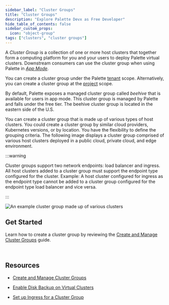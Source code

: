 ```yaml
---
sidebar_label: "Cluster Groups"
title: "Cluster Groups"
description: "Explore Palette Devx as Free Developer"
hide_table_of_contents: false
sidebar_custom_props:
  icon: "object-group"
tags: ["clusters", "cluster groups"]
---
```


A _Cluster Group_ is a collection of one or more host clusters that together form a computing platform for you and your
users to deploy Palette virtual clusters. Downstream consumers can use the cluster group when using Palette in
[_App Mode_](../../introduction/palette-modes.md#what-is-app-mode).

You can create a cluster group under the Palette [tenant](../../glossary-all.md#tenant) scope. Alternatively, you can
create a cluster group at the [project](../../tenant-settings/projects/projects.md) scope.

By default, Palette exposes a managed cluster group called _beehive_ that is available for users in app mode. This
cluster group is managed by Palette and falls under the free tier. The beehive cluster group is located in the eastern
side of the U.S.

You can create a cluster group that is made up of various types of host clusters. You could create a cluster group by
similar cloud providers, Kubernetes versions, or by location. You have the flexibility to define the grouping criteria.
The following image displays a cluster group comprised of various host clusters deployed in a public cloud, private
cloud, and edge environment.

:::warning

Cluster groups support two network endpoints: load balancer and ingress. All host clusters added to a cluster group must
support the endpoint type configured for the cluster. Example: A host cluster configured for ingress as the endpoint
type cannot be added to a cluster group configured for the endpoint type load balancer and vice versa.

:::

![An example cluster group made up of various clusters](/clusters_cluster-groups_index-page.webp)

## Get Started

Learn how to create a cluster group by reviewing the [Create and Manage Cluster Groups](create-cluster-group.md) guide.

<br />

## Resources

- [Create and Manage Cluster Groups](create-cluster-group.md)

- [Enable Disk Backup on Virtual Clusters](cluster-group-backups.md)

- [Set up Ingress for a Cluster Group](ingress-cluster-group.md)
